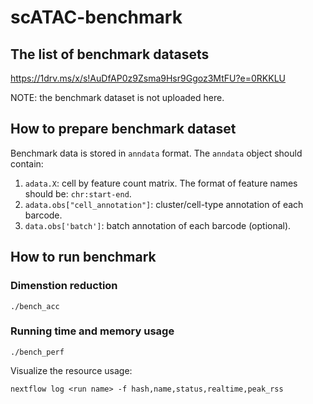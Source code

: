 scATAC-benchmark
================

The list of benchmark datasets
------------------------------

https://1drv.ms/x/s!AuDfAP0z9Zsma9Hsr9Ggoz3MtFU?e=0RKKLU

NOTE: the benchmark dataset is not uploaded here.

How to prepare benchmark dataset
--------------------------------

Benchmark data is stored in `anndata` format. The `anndata` object should contain:

1. `adata.X`: cell by feature count matrix. The format of feature names should be: `chr:start-end`.
2. `adata.obs["cell_annotation"]`: cluster/cell-type annotation of each barcode.
3. `data.obs['batch']`: batch annotation of each barcode (optional).

How to run benchmark
--------------------

### Dimenstion reduction

```
./bench_acc
```

### Running time and memory usage

```
./bench_perf
```

Visualize the resource usage:

```
nextflow log <run name> -f hash,name,status,realtime,peak_rss
```
